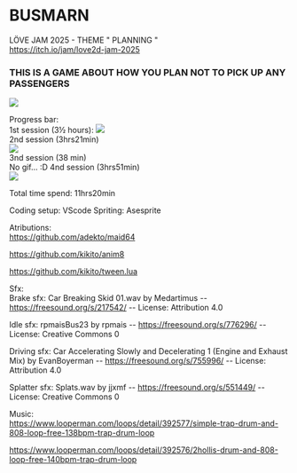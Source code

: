 # BUSMARN
LÖVE JAM 2025 - THEME " PLANNING "  
https://itch.io/jam/love2d-jam-2025  

### THIS IS A GAME ABOUT HOW YOU PLAN NOT TO PICK UP ANY PASSENGERS

![](busmarn_final.gif)  

Progress bar:   
1st session (3½ hours):
![](busmarn_love2d_2025_jam.gif)  
2nd session (3hrs21min)  
![](busmarn_7_hours_in_resized.gif)  
3nd session (38 min)  
No gif... :D 
4nd session (3hrs51min)  
![](busmarn_final.gif)

Total time spend: 11hrs20min

Coding setup: VScode
Spriting: Asesprite

Atributions:  
https://github.com/adekto/maid64

https://github.com/kikito/anim8  

https://github.com/kikito/tween.lua  

Sfx:  
Brake sfx: Car Breaking Skid 01.wav by Medartimus -- https://freesound.org/s/217542/ -- License: Attribution 4.0  
  
Idle sfx: rpmaisBus23 by rpmais -- https://freesound.org/s/776296/ -- License: Creative Commons 0  
  
Driving sfx:  Car Accelerating Slowly and Decelerating 1 (Engine and Exhaust Mix) by EvanBoyerman -- https://freesound.org/s/755996/ -- License: Attribution 4.0
  
Splatter sfx: Splats.wav by jjxmf -- https://freesound.org/s/551449/ -- License: Creative Commons 0  

Music:    
https://www.looperman.com/loops/detail/392577/simple-trap-drum-and-808-loop-free-138bpm-trap-drum-loop  
  
https://www.looperman.com/loops/detail/392576/2hollis-drum-and-808-loop-free-140bpm-trap-drum-loop
